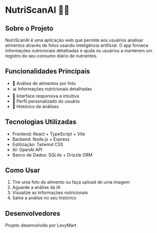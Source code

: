 
# NutriScanAI 🥗📱

## Sobre o Projeto

NutriScanAI é uma aplicação web que permite aos usuários analisar alimentos através de fotos usando inteligência artificial. O app fornece informações nutricionais detalhadas e ajuda os usuários a manterem um registro do seu consumo diário de nutrientes.

## Funcionalidades Principais

- 📸 Análise de alimentos por foto
- 📊 Informações nutricionais detalhadas
- 📱 Interface responsiva e intuitiva
- 👤 Perfil personalizado do usuário
- 📅 Histórico de análises

## Tecnologias Utilizadas

- Frontend: React + TypeScript + Vite
- Backend: Node.js + Express
- Estilização: Tailwind CSS
- AI: OpenAI API
- Banco de Dados: SQLite + Drizzle ORM

## Como Usar

1. Tire uma foto do alimento ou faça upload de uma imagem
2. Aguarde a análise da IA
3. Visualize as informações nutricionais
4. Salve a análise no seu histórico

## Desenvolvedores

Projeto desenvolvido por LevyMart
